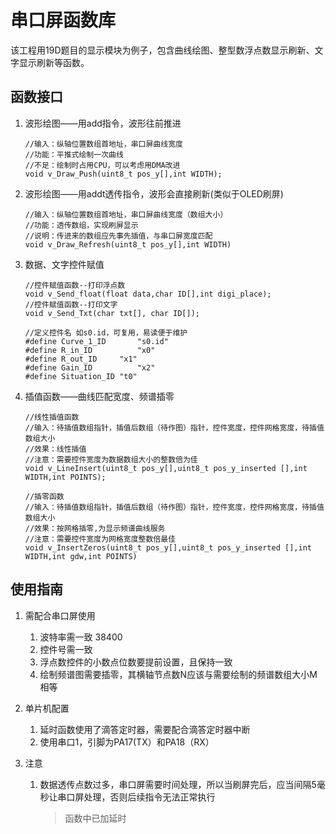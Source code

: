 # 串口屏函数库

该工程用19D题目的显示模块为例子，包含曲线绘图、整型数浮点数显示刷新、文字显示刷新等函数。

## 函数接口

1. 波形绘图——用add指令，波形往前推进

   ```
   //输入：纵轴位置数组首地址，串口屏曲线宽度
   //功能：平推式绘制一次曲线
   //不足：绘制时占用CPU，可以考虑用DMA改进
   void v_Draw_Push(uint8_t pos_y[],int WIDTH);
   ```

2. 波形绘图——用addt透传指令，波形会直接刷新(类似于OLED刷屏)

   ```
   //输入：纵轴位置数组首地址，串口屏曲线宽度（数组大小）
   //功能：透传数组，实现刷屏显示
   //说明：传进来的数组应先事先插值，与串口屏宽度匹配
   void v_Draw_Refresh(uint8_t pos_y[],int WIDTH)
   ```

3. 数据、文字控件赋值

   ```
   //控件赋值函数--打印浮点数
   void v_Send_float(float data,char ID[],int digi_place);
   //控件赋值函数--打印文字
   void v_Send_Txt(char txt[], char ID[]);
   
   //定义控件名 如s0.id，可复用，易读便于维护
   #define Curve_1_ID		"s0.id"
   #define R_in_ID			"x0"
   #define R_out_ID		"x1"
   #define Gain_ID			"x2"
   #define Situation_ID	"t0"
   ```

4. 插值函数——曲线匹配宽度、频谱插零

   ```
   //线性插值函数
   //输入：待插值数组指针，插值后数组（待作图）指针，控件宽度，控件网格宽度，待插值数组大小
   //效果：线性插值
   //注意：需要控件宽度为数据数组大小的整数倍为佳
   void v_LineInsert(uint8_t pos_y[],uint8_t pos_y_inserted [],int WIDTH,int POINTS);
   
   //插零函数
   //输入：待插值数组指针，插值后数组（待作图）指针，控件宽度，控件网格宽度，待插值数组大小
   //效果：按网格插零,为显示频谱曲线服务
   //注意：需要控件宽度为网格宽度整数倍最佳
   void v_InsertZeros(uint8_t pos_y[],uint8_t pos_y_inserted [],int WIDTH,int gdw,int POINTS)
   ```

   

## 使用指南

1. 需配合串口屏使用
   1. 波特率需一致 38400
   2. 控件号需一致
   3. 浮点数控件的小数点位数要提前设置，且保持一致
   4. 绘制频谱图需要插零，其横轴节点数N应该与需要绘制的频谱数组大小M相等

2. 单片机配置
   1. 延时函数使用了滴答定时器，需要配合滴答定时器中断
   2. 使用串口1，引脚为PA17(TX）和PA18（RX）

3. 注意

   1. 数据透传点数过多，串口屏需要时间处理，所以当刷屏完后，应当间隔5毫秒让串口屏处理，否则后续指令无法正常执行

      > 函数中已加延时




